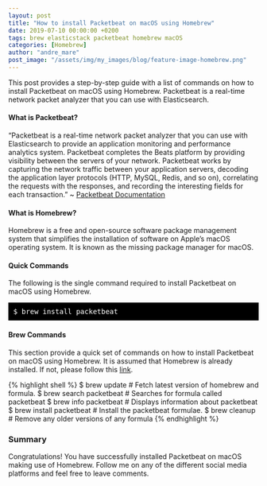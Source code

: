 ```yaml
---
layout: post
title: "How to install Packetbeat on macOS using Homebrew"
date: 2019-07-10 00:00:00 +0200
tags: brew elasticstack packetbeat homebrew macOS
categories: [Homebrew]
author: "andre_mare"
post_image: "/assets/img/my_images/blog/feature-image-homebrew.png"
---
```


This post provides a step-by-step guide with a list of commands on how to install Packetbeat on macOS using Homebrew. Packetbeat is a real-time network packet analyzer that you can use with Elasticsearch.

#### What is Packetbeat?
“Packetbeat is a real-time network packet analyzer that you can use with Elasticsearch to provide an application monitoring and performance analytics system. Packetbeat completes the Beats platform by providing visibility between the servers of your network. Packetbeat works by capturing the network traffic between your application servers, decoding the application layer protocols (HTTP, MySQL, Redis, and so on), correlating the requests with the responses, and recording the interesting fields for each transaction.” ~ [Packetbeat Documentation][1]

#### What is Homebrew?
Homebrew is a free and open-source software package management system that simplifies the installation of software on Apple’s macOS operating system. It is known as the missing package manager for macOS.

#### Quick Commands
The following is the single command required to install Packetbeat on macOS using Homebrew.
<pre style="background-color:black;color:white;padding:10px;">
$ brew install packetbeat 
</pre>

#### Brew Commands
This section provide a quick set of commands on how to install Packetbeat on macOS using Homebrew. It is assumed that Homebrew is already installed. If not, please follow this [link][2].

{% highlight shell %}
$ brew update                  # Fetch latest version of homebrew and formula.
$ brew search packetbeat       # Searches for formula called packetbeat
$ brew info packetbeat         # Displays information about packetbeat
$ brew install packetbeat      # Install the packetbeat formulae.
$ brew cleanup                 # Remove any older versions of any formula
{% endhighlight %}

### Summary
Congratulations! You have successfully installed Packetbeat on macOS making use of Homebrew. Follow me on any of the different social media platforms and feel free to leave comments.

[1]:https://www.elastic.co/guide/en/beats/packetbeat/current/packetbeat-overview.html
[2]:href="https://brew.sh/